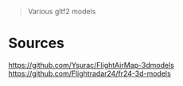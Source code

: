 > Various gltf2 models

# Sources
https://github.com/Ysurac/FlightAirMap-3dmodels
https://github.com/Flightradar24/fr24-3d-models